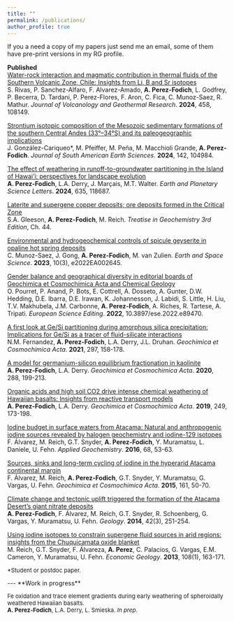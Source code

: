 ```yaml
---
title: ""
permalink: /publications/
author_profile: true
---
```

If you a need a copy of my papers just send me an email, some of them have pre-print versions in my RG profile.

**Published**<br>
[Water-rock interaction and magmatic contribution in thermal fluids of the Southern Volcanic Zone, Chile: Insights from Li, B and Sr isotopes](https://www.sciencedirect.com/science/article/pii/S0377027324001410)<br> S. Rivas, P. Sanchez-Alfaro, F. Alvarez-Amado, **A. Perez-Fodich**, L. Godfrey, P. Becerra, D. Tardani, P. Perez-Flores, F. Aron, C. Fica, C. Munoz-Saez, R. Mathur. _Journal of Volcanology and Geothermal Research_. **2024**, 458, 108149.

[Strontium isotopic composition of the Mesozoic sedimentary formations of the southern Central Andes (33°–34°S) and its paleogeographic implications](https://www.sciencedirect.com/science/article/pii/S0895981124002062)<br> J. González-Cariqueo*, M. Pfeiffer, M. Peña, M. Macchioli Grande, **A. Perez-Fodich**. _Journal of South American Earth Sciences_. **2024**, 142, 104984.

[The effect of weathering in runoff-to-groundwater partitioning in the Island of Hawai’i: perspectives for landscape evolution](https://doi.org/10.1016/j.epsl.2024.118687) <br> **A. Perez-Fodich**, L.A. Derry, J. Marçais, M.T. Walter. _Earth and Planetary Science Letters_. **2024**, 635, 118687.

[Laterite and supergene copper deposits; ore deposits formed in the Critical Zone](https://doi.org/10.1016/B978-0-323-99762-1.00012-7)<br> S.A. Gleeson, **A. Perez-Fodich**, M. Reich. _Treatise in Geochemistry 3rd Edition_, Ch. 44.

[Environmental and hydrogeochemical controls of spicule geyserite in opaline hot spring deposits](https://doi.org/10.1029/2022EA002645) <br>C. Munoz-Saez, J. Gong, **A. Perez-Fodich**, M. van Zulien. _Earth and Space Science_. **2023**, 10(3), e2022EA002645.

[Gender balance and geographical diversity in editorial boards of Geochimica et Cosmochimica Acta and Chemical Geology](https://ese.arphahub.com/article/89470/) <br>O. Pourret, P. Anand, P. Bots, E. Cottrell, A. Dosseto, A. Gunter, D.W. Hedding, D.E. Ibarra, D.E. Irawan, K. Johannesson, J. Labidi, S. Little, H. Liu, T.V. Makhubela, J.M. Carbonne, <b>A. Perez-Fodich</b>, A. Riches, R. Tartese, A. Tripati. <i>European Science Editing</i>. **2022**, 10.3897/ese.2022.e89470.

[A first look at Ge/Si partitioning during amorphous silica precipitation: Implications for Ge/Si as a tracer of fluid-silicate interactions](https://www.sciencedirect.com/science/article/abs/pii/S0016703721000193) <br>N.M. Fernandez, <b>A. Perez-Fodich</b>, L.A. Derry, J.L. Druhan. <i>Geochimica et Cosmochimica Acta</i>. **2021**, 297, 158-178.

[A model for germanium-silicon equilibrium fractionation in kaolinite](https://www.sciencedirect.com/science/article/abs/pii/S0016703720304841)<br>
**A. Perez-Fodich**, L.A. Derry. <i>Geochimica et Cosmochimica Acta</i>. **2020**, 288, 199-213. 

[Organic acids and high soil CO2 drive intense chemical weathering of Hawaiian basalts: Insights from reactive transport models](https://www.sciencedirect.com/science/article/pii/S0016703719300511)<br>
**A. Perez-Fodich**, L.A. Derry. <i>Geochimica et Cosmochimica Acta</i>. **2019**, 249, 173-198. 
	
[Iodine budget in surface waters from Atacama: Natural and anthropogenic iodine sources revealed by halogen geochemistry and iodine-129 isotopes](https://www.sciencedirect.com/science/article/pii/S0883292716300531)<br>
F. Álvarez, M. Reich, G.T. Snyder, <b>A. Perez-Fodich</b>, Y. Muramatsu, L. Daniele, U. Fehn. <i>Applied Geochemistry</i>. **2016**, 68, 53-63. 

[Sources, sinks and long-term cycling of iodine in the hyperarid Atacama continental margin](https://www.sciencedirect.com/science/article/pii/S0016703715001842)<br>
F. Álvarez, M. Reich, <b>A. Perez-Fodich</b>, G.T. Snyder, Y. Muramatsu, G. Vargas, U. Fehn. <i>Geochimica et Cosmochimica Acta</i>. **2015**, 161, 50-70. 

[Climate change and tectonic uplift triggered the formation of the Atacama Desert’s giant nitrate deposits](https://pubs.geoscienceworld.org/gsa/geology/article-abstract/42/3/251/131538)<br>
<b>A. Perez-Fodich</b>, F. Álvarez, M. Reich, G.T. Snyder, R. Schoenberg, G. Vargas, Y. Muramatsu, U. Fehn. <i>Geology</i>. **2014**, 42(3), 251-254.

[Using iodine isotopes to constrain supergene fluid sources in arid regions: insights from the Chuquicamata oxide blanket](https://pubs.geoscienceworld.org/segweb/economicgeology/article/108/1/163/128448/using-iodine-isotopes-to-constrain-supergene-fluid)<br>
M. Reich, G.T. Snyder, F. Álvareza, <b>A. Perez</b>, C. Palacios, G. Vargas, E.M. Cameron, Y. Muramatsu, U. Fehn. <i>Economic Geology</i>. **2013**, 108(1), 163-171.

<p style="font-size:small">*Student or postdoc paper.</p>
---
**Work in progress**<br>

<p style="font-size:small">Fe oxidation and trace element gradients during early weathering of spheroidally weathered Hawaiian basalts.<br>
<b>A. Perez-Fodich</b>, L.A. Derry, L. Smieska. <i>In prep</i>.</p>

